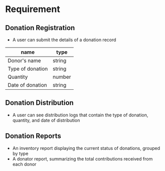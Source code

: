 # Requirement

## Donation Registration

* A user can submit the details of a donation record

|name | type|
|-----|-----|
|Donor's name | string|
|Type of donation| string|
|Quantity| number|
|Date of donation| string|

## Donation Distribution

* A user can see distribution logs that contain the type of donation, quantity, and date of distribution

## Donation Reports

* An inventory report displaying the current status of donations, grouped by type
* A donator report, summarizing the total contributions received from each donor

